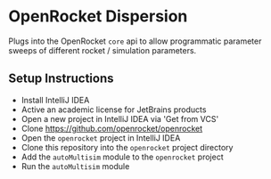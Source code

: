 # OpenRocket Dispersion

Plugs into the OpenRocket `core` api to allow programmatic parameter sweeps of different rocket / simulation parameters.

## Setup Instructions

- Install IntelliJ IDEA
- Active an academic license for JetBrains products
- Open a new project in IntelliJ IDEA via 'Get from VCS'
- Clone https://github.com/openrocket/openrocket
- Open the `openrocket` project in IntelliJ IDEA
- Clone this repository into the `openrocket` project directory
- Add the `autoMultisim` module to the `openrocket` project
- Run the `autoMultisim` module